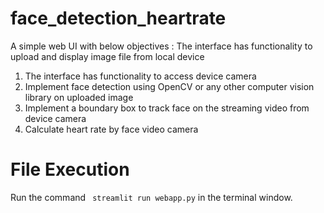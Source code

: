 # face_detection_heartrate
A simple web UI with below objectives :
The interface has functionality to upload and display image file from local device 
1. The interface has functionality to access device camera 
2. Implement face detection using OpenCV or any other computer vision library on uploaded image 
3. Implement a boundary box to track face on the streaming video from device camera 
4. Calculate heart rate by face video camera

# File Execution 
Run the command ` streamlit run webapp.py` in the terminal window.
